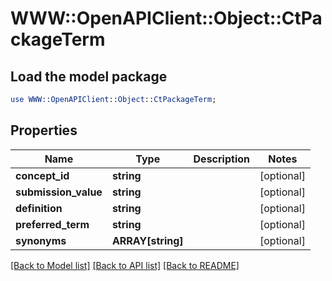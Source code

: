 # WWW::OpenAPIClient::Object::CtPackageTerm

## Load the model package
```perl
use WWW::OpenAPIClient::Object::CtPackageTerm;
```

## Properties
Name | Type | Description | Notes
------------ | ------------- | ------------- | -------------
**concept_id** | **string** |  | [optional] 
**submission_value** | **string** |  | [optional] 
**definition** | **string** |  | [optional] 
**preferred_term** | **string** |  | [optional] 
**synonyms** | **ARRAY[string]** |  | [optional] 

[[Back to Model list]](../README.md#documentation-for-models) [[Back to API list]](../README.md#documentation-for-api-endpoints) [[Back to README]](../README.md)


